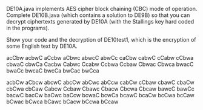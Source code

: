 DE10A.java implements AES cipher block chaining (CBC) mode of operation.  
Complete DE10B.java (which contains a solution to DE9B) so that you can decrypt 
ciphertexts generated by DE10A (with the Stallings key hard coded in the programs).

Show your code and the decryption of DE10test1, which is the encryption of some 
English text by DE10A.

acCbw
acbwC
aCcbw
aCbwc
abwcC
abwCc
caCbw
cabwC
cCabw
cCbwa
cbwaC
cbwCa
Cacbw
Cabwc
Ccabw
Ccbwa
Ccbaw
Cbwac
Cbwca
bwacC
bwaCc
bwcaC
bwcCa
bwCac
bwCca


acbCw
aCbcw
abcwC
abcCw
abCwc
abCcw
cabCw
cCbaw
cbawC
cbaCw
cbCwa
cbCaw
Cabcw
Ccbaw
Cbawc
Cbacw
Cbcwa
Cbcaw
bawcC
bawCc
bacwC
bacCw
baCwc
baCcw
bcwaC
bcwCa
bcawC
bcaCw
bcCwa
bcCaw
bCwac
bCwca
bCawc
bCacw
bCcwa
bCcaw